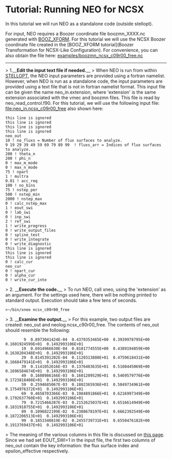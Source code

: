 Tutorial: Running NEO for NCSX
==============================

In this tutorial we will run NEO as a standalone code (outside
stellopt).

For input, NEO requires a Boozer coordinate file boozmn\_XXXX.nc
generated with [BOOZ\_XFORM](BOOZ_XFORM). For this tutorial we will use
the NCSX Boozer coordinate file created in the
[BOOZ\_XFORM tutorial](Boozer Transformation for NCSX-Like Configuration).
For convenience, you can also obtain the file here:
[examples/boozmn\_ncsx\_c09r00\_free.nc](examples/boozmn_ncsx_c09r00_free.nc)

------------------------------------------------------------------------

\> 1.\_\_**Edit the input text file if needed.**\_\_ \> When NEO is run
from within [STELLOPT](STELLOPT), the NEO input parameters are provided
using a fortran namelist. However, when NEO is run as a standalone code,
the input parameters are provided using a text file that is not in
fortran namelist format. This input file can be given the name
neo\_in.extension, where \'extension\' is the same extension associated
with the vmec and boozmn files. This file is read by
neo\_read\_control.f90. For this tutorial, we will use the following
input file: <file:neo_in.ncsx_c09r00_free> also shown here:

    this line is ignored
    this line is ignored
    this line is ignored
    this line is ignored
    neo_out
    10 ! no_fluxs = Number of flux surfaces to analyze.
    9 19 29 39 49 59 69 79 89 99  ! fluxs_arr = Indices of flux surfaces to analyze.
    200 ! theta_n
    200 ! phi_n
    0 ! max_m_mode
    0 ! max_n_mode
    75 ! npart
    1 ! multra
    0.01 ! acc_req
    100 ! no_bins
    75 ! nstep_per
    500 ! nstep_min
    2000 ! nstep_max
    0 ! calc_nstep_max
    1 ! eout_swi
    0 ! lab_swi
    0 ! inp_swi
    2 ! ref_swi
    1 ! write_progress
    0 ! write_output_files
    0 ! spline_test
    0 ! write_integrate
    0 ! write_diagnostic
    this line is ignored
    this line is ignored
    this line is ignored
    0 ! calc_cur
    neo_cur
    0 ! npart_cur
    0 ! alpha_cur
    0 ! write_cur_inte

\> 2. \_\_**Execute the code.**\_\_ \> To run NEO, call xneo, using the
\'extension\' as an argument. For the settings used here, there will be
nothing printed to standard output. Execution should take a few tens of
seconds.

    >~/bin/xneo ncsx_c09r00_free                                               

\> 3. \_\_**Examine the output.**\_\_ \> For this example, two output
files are created: neo\_out and neolog.ncsx\_c90r00\_free. The contents
of neo\_out should resemble the following:

            9  0.8973041424E-04  0.4370353465E+00  0.3939978795E+00  0.1601924599E+01  0.1492993106E+01
           19  0.6914966630E-04  0.8181774555E+00  0.4389194859E+00  0.1638204348E+01  0.1492993106E+01
           29  0.8145391202E-04  0.1120313880E+01  0.4759618431E+00  0.1668479141E+01  0.1492993106E+01
           39  0.1141052616E-03  0.1376483635E+01  0.5108445069E+00  0.1696584674E+01  0.1492993106E+01
           49  0.1608986166E-03  0.1601209529E+01  0.5469579776E+00  0.1723818408E+01  0.1492993106E+01
           59  0.2594685067E-03  0.1802365936E+01  0.5849734961E+00  0.1754976372E+01  0.1492993106E+01
           69  0.4658703366E-03  0.1984891866E+01  0.6216997349E+00  0.1792637760E+01  0.1492993106E+01
           79  0.7215466287E-03  0.2152625037E+01  0.6516614949E+00  0.1831918755E+01  0.1492993106E+01
           89  0.1096822199E-02  0.2308678197E+01  0.6662392549E+00  0.1872206513E+01  0.1492993106E+01
           99  0.1853340819E-02  0.2455739731E+01  0.6550476182E+00  0.1913769437E+01  0.1492993106E+01

\> The meaning of the various columns in this file is discussed on
[this page](NEO). Since we had set EOUT\_SWI=1 in the input file, the
first two columns of neo\_out contain the key information: the flux
surface index and epsilon\_effective respectively.
